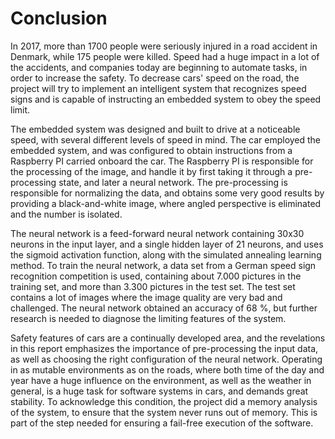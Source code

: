 # Conclusion
In 2017, more than 1700 people were seriously injured in a road accident in Denmark, while 175 people were killed.
Speed had a huge impact in a lot of the accidents, and companies today are beginning to automate tasks, in order to increase the safety.
To decrease cars' speed on the road, the project will try to implement an intelligent system that recognizes speed signs and is capable of instructing an embedded system to obey the speed limit.

The embedded system was designed and built to drive at a noticeable speed, with several different levels of speed in mind.
The car employed the embedded system, and was configured to obtain instructions from a Raspberry PI carried onboard the car.
The Raspberry PI is responsible for the processing of the image, and handle it by first taking it through a pre-processing state, and later a neural network.
The pre-processing is responsible for normalizing the data, and obtains some very good results by providing a black-and-white image, where angled perspective is eliminated and the number is isolated.

The neural network is a feed-forward neural network containing 30x30 neurons in the input layer, and a single hidden layer of 21 neurons, and uses the sigmoid activation function, along with the simulated annealing learning method.
To train the neural network, a data set from a German speed sign recognition competition is used, containing about 7.000 pictures in the training set, and more than 3.300 pictures in the test set.
The test set contains a lot of images where the image quality are very bad and challenged. 
The neural network obtained an accuracy of 68 %, but further research is needed to diagnose the limiting features of the system.

Safety features of cars are a continually developed area, and the revelations in this report emphasizes the importance of pre-processing the input data, as well as choosing the right configuration of the neural network.
Operating in as mutable environments as on the roads, where both time of the day and year have a huge influence on the environment, as well as the weather in general, is a huge task for software systems in cars, and demands great stability.
To acknowledge this condition, the project did a memory analysis of the system, to ensure that the system never runs out of memory.
This is part of the step needed for ensuring a fail-free execution of the software.
